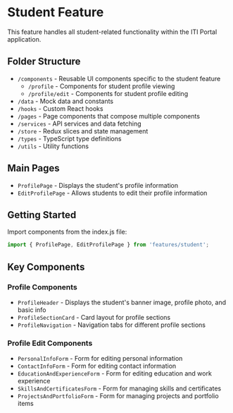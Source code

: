 # Student Feature

This feature handles all student-related functionality within the ITI Portal application.

## Folder Structure

- `/components` - Reusable UI components specific to the student feature
  - `/profile` - Components for student profile viewing
  - `/profile/edit` - Components for student profile editing
- `/data` - Mock data and constants
- `/hooks` - Custom React hooks
- `/pages` - Page components that compose multiple components
- `/services` - API services and data fetching
- `/store` - Redux slices and state management
- `/types` - TypeScript type definitions
- `/utils` - Utility functions

## Main Pages

- `ProfilePage` - Displays the student's profile information
- `EditProfilePage` - Allows students to edit their profile information

## Getting Started

Import components from the index.js file:

```jsx
import { ProfilePage, EditProfilePage } from 'features/student';
```

## Key Components

### Profile Components

- `ProfileHeader` - Displays the student's banner image, profile photo, and basic info
- `ProfileSectionCard` - Card layout for profile sections
- `ProfileNavigation` - Navigation tabs for different profile sections

### Profile Edit Components

- `PersonalInfoForm` - Form for editing personal information
- `ContactInfoForm` - Form for editing contact information
- `EducationAndExperienceForm` - Form for editing education and work experience
- `SkillsAndCertificatesForm` - Form for managing skills and certificates
- `ProjectsAndPortfolioForm` - Form for managing projects and portfolio items

